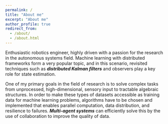 ```yaml
---
permalink: /
title: "About me"
excerpt: "About me"
author_profile: true
redirect_from: 
  - /about/
  - /about.html
---
```


Enthusiastic robotics engineer, highly driven with a passion for the research in the autonomous systems field. 
Machine learning with distributed frameworks form a very popular topic, and in this scenario, revisited techniques such as ***distributed Kalman filters*** and observers play a key role for state estimation. 

One of my primary goals in the field of research is to solve complex tasks from unprocessed, high-dimensional, sensory input to tractable algebraic structures. 
In order to make these types of datasets accessible as training data for machine learning problems, algorithms have to be chosen and implemented that enables parallel computation, data distribution, and resilience to failures. 
***Multi-agent systems*** can efficiently solve this by the use of collaboration to improve the quality of data.

